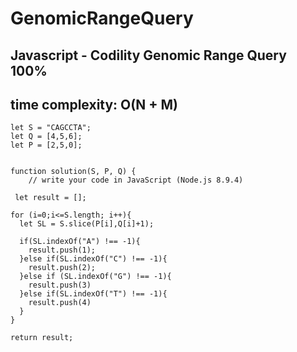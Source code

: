 # GenomicRangeQuery
## Javascript - Codility Genomic Range Query 100%
## time complexity: O(N + M)

```
let S = "CAGCCTA";
let Q = [4,5,6];
let P = [2,5,0];


function solution(S, P, Q) {
    // write your code in JavaScript (Node.js 8.9.4)
    
 let result = [];

for (i=0;i<=S.length; i++){
  let SL = S.slice(P[i],Q[i]+1);

  if(SL.indexOf("A") !== -1){
    result.push(1);
  }else if(SL.indexOf("C") !== -1){
    result.push(2);
  }else if (SL.indexOf("G") !== -1){
    result.push(3)
  }else if(SL.indexOf("T") !== -1){
    result.push(4)
  }
}

return result;
```
